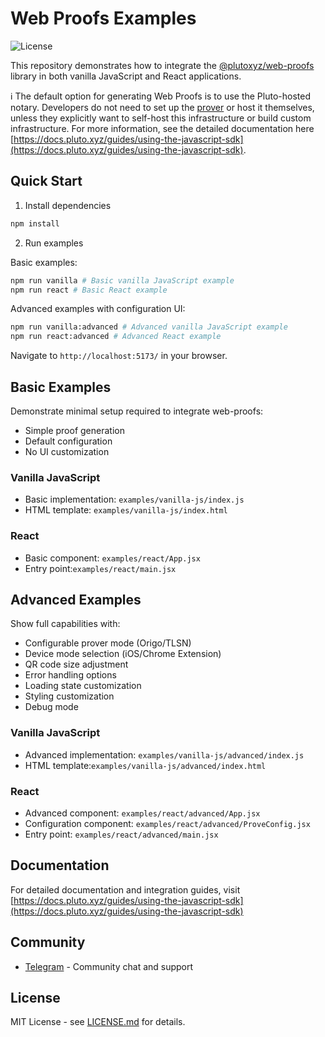# Web Proofs Examples

![License](https://img.shields.io/badge/license-MIT-blue.svg)

This repository demonstrates how to integrate the [@plutoxyz/web-proofs](https://www.npmjs.com/package/@plutoxyz/web-proofs) library in both vanilla JavaScript and React applications.

ℹ️ The default option for generating Web Proofs is to use the Pluto-hosted notary. Developers do not need to set up the [prover](https://github.com/pluto/web-prover) or host it themselves, unless they explicitly want to self-host this infrastructure or build custom infrastructure. For more information, see the detailed documentation here [https://docs.pluto.xyz/guides/using-the-javascript-sdk](https://docs.pluto.xyz/guides/using-the-javascript-sdk).


## Quick Start

1. Install dependencies

```bash
npm install
```

2. Run examples

Basic examples:

```bash
npm run vanilla # Basic vanilla JavaScript example
npm run react # Basic React example
```

Advanced examples with configuration UI:

```bash
npm run vanilla:advanced # Advanced vanilla JavaScript example
npm run react:advanced # Advanced React example
```

Navigate to `http://localhost:5173/` in your browser.

## Basic Examples

Demonstrate minimal setup required to integrate web-proofs:

- Simple proof generation
- Default configuration
- No UI customization

### Vanilla JavaScript

- Basic implementation: `examples/vanilla-js/index.js`
- HTML template: `examples/vanilla-js/index.html`

### React

- Basic component: `examples/react/App.jsx`
- Entry point:`examples/react/main.jsx`

## Advanced Examples

Show full capabilities with:

- Configurable prover mode (Origo/TLSN)
- Device mode selection (iOS/Chrome Extension)
- QR code size adjustment
- Error handling options
- Loading state customization
- Styling customization
- Debug mode

### Vanilla JavaScript

- Advanced implementation: `examples/vanilla-js/advanced/index.js`
- HTML template:`examples/vanilla-js/advanced/index.html`

### React

- Advanced component: `examples/react/advanced/App.jsx`
- Configuration component: `examples/react/advanced/ProveConfig.jsx`
- Entry point: `examples/react/advanced/main.jsx`

## Documentation

For detailed documentation and integration guides, visit [https://docs.pluto.xyz/guides/using-the-javascript-sdk](https://docs.pluto.xyz/guides/using-the-javascript-sdk)

## Community

- [Telegram](https://t.me/pluto_xyz) - Community chat and support

## License

MIT License - see [LICENSE.md](LICENSE.md) for details.
